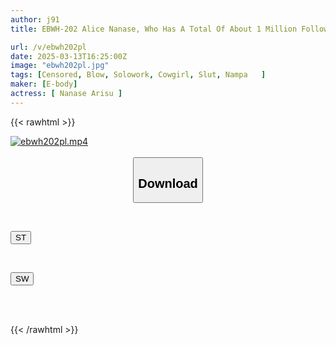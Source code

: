 ```yaml
---
author: j91
title: EBWH-202 Alice Nanase, Who Has A Total Of About 1 Million Followers, Replies To DMs (direct Messages) Sent To Her SNS Accounts, Aiming For A Chance, And Makes An Appointment! She Makes Amateurs Realize How Amazing AV Actresses Are With Her Slutty Techniques, Focusing On Cowgirl Position!

url: /v/ebwh202pl
date: 2025-03-13T16:25:00Z
image: "ebwh202pl.jpg"
tags: [Censored, Blow, Solowork, Cowgirl, Slut, Nampa	]
maker: [E-body]
actress: [ Nanase Arisu ]
---
```



{{< rawhtml >}}

<div class="video" data-videoid="JWQ4vVeqPqUjqzV">
    <a href="javascript:;">
        <img src="/v/ebwh202pl/ebwh202pl.jpg" width="WIDTH" height="HEIGHT" alt="ebwh202pl.mp4" loading="lazy">
    </a>
</div>

<script type="text/javascript" src="https://j91.asia/asset/on-demand-st.js"></script>

<br>
  <link rel="stylesheet" href="https://j91.asia/asset/bs5.css">
  
  <center>
  <button class="btn btn-primary" type="button" data-bs-toggle="collapse" data-bs-target=".multi-collapse" aria-expanded="false" aria-controls="multiCollapseExample1 multiCollapseExample2"><h2>Download</h2></button></center>
</p>
<div class="row">
  <div class="col">
    <div class="collapse multi-collapse" id="multiCollapseExample1">
      <div class="card card-body">
	      	      <br>
<div class="buttons">  
<p><a href="/v/ebwh202pl/st.html" target="_blank"><button class="btn-hover color-3"><i class="fa fa-download"></i> ST</button></a></p></div>
    </div>
  </div>
</div>
  <div class="col">
    <div class="collapse multi-collapse" id="multiCollapseExample2">
      <div class="card card-body">
	      <br>
<div class="buttons">
<p><a href="/v/ebwh202pl/sw.html" target="_blank"><button class="btn-hover color-2"><i class="fa fa-download"></i> SW</button></a></p></div>
<br><br>
      </div>
    </div>
  </div>
</div>

{{< /rawhtml >}}